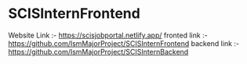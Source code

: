 # SCISInternFrontend

Website Link :- https://scisjobportal.netlify.app/
fronted link :- https://github.com/IsmMajorProject/SCISInternFrontend
backend link :- https://github.com/IsmMajorProject/SCISInternBackend


